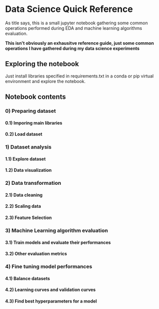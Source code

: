 # Data Science Quick Reference

As title says, this is a small jupyter notebook gathering some common operations performed during EDA and machine learning algorithms evaluation.

**This isn't obviously an exhausitve reference guide, just some common operations I have gathered during my data science experiments**

## Exploring the notebook

Just install libraries specified in requirements.txt in a conda or pip virtual environment and explore the notebook.

## Notebook contents

### 0) Preparing dataset
#### 0.1) Imporing main libraries
#### 0.2) Load dataset
### 1) Dataset analysis
#### 1.1) Explore dataset
#### 1.2) Data visualization
### 2) Data transformation
#### 2.1) Data cleaning
#### 2.2) Scaling data
#### 2.3) Feature Selection
### 3) Machine Learning algorithm evaluation
#### 3.1) Train models and evaluate their performances
#### 3.2) Other evaluation metrics
### 4) Fine tuning model performances
#### 4.1) Balance datasets
#### 4.2) Learning curves and validation curves
#### 4.3) Find best hyperparameters for a model

